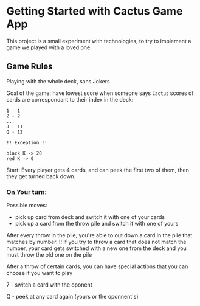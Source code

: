 # Getting Started with Cactus Game App

This project is a small experiment with technologies, to try to implement a game we played with a loved one.

## Game Rules

Playing with the whole deck, sans Jokers

Goal of the game: have lowest score when someone says `Cactus`
scores of cards are correspondant to their index in the deck:

```
1 - 1
2 - 2
...
J - 11
Q - 12

!! Exception !!

black K -> 20
red K -> 0
```

Start: Every player gets 4 cards, and can peek the first two of them, then they get turned back down.

### On Your turn:

Possible moves:

- pick up card from deck and switch it with one of your cards
- pick up a card from the throw pile and switch it with one of yours

After every throw in the pile, you're able to out down a card in the pile that matches by number.
!! If you try to throw a card that does not match the number, your card gets switched with a new one from the deck and you must throw the old one on the pile

After a throw of certain cards, you can have special actions that you can choose if you want to play

7 - switch a card with the oponent

Q - peek at any card again (yours or the oponnent's)
